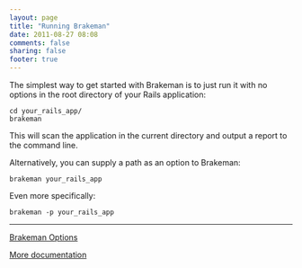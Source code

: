 ```yaml
---
layout: page
title: "Running Brakeman"
date: 2011-08-27 08:08
comments: false
sharing: false
footer: true
---
```


The simplest way to get started with Brakeman is to just run it with no options in the root directory of your Rails application:

    cd your_rails_app/
    brakeman

This will scan the application in the current directory and output a report to the command line.

Alternatively, you can supply a path as an option to Brakeman:

    brakeman your_rails_app

Even more specifically:

    brakeman -p your_rails_app

---
[Brakeman Options](/docs/options)

[More documentation](/docs)
